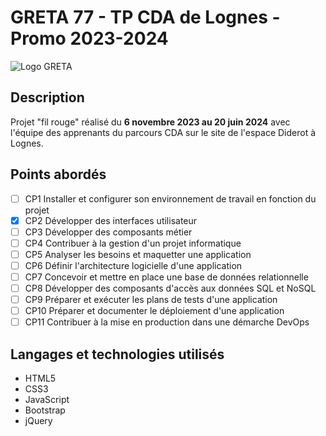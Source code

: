 # GRETA 77 - TP CDA de Lognes - Promo 2023-2024

![Logo GRETA](https://www.forpro-creteil.org/images/greta77.png)

## Description
Projet "fil rouge" réalisé du **6 novembre 2023 au 20 juin 2024** avec l'équipe des apprenants du parcours CDA sur le site de l'espace Diderot à Lognes.

## Points abordés
- [ ] CP1 Installer et configurer son environnement de travail en fonction du projet
- [x] CP2 Développer des interfaces utilisateur
- [ ] CP3 Développer des composants métier
- [ ] CP4 Contribuer à la gestion d'un projet informatique
- [ ] CP5 Analyser les besoins et maquetter une application
- [ ] CP6 Définir l'architecture logicielle d'une application
- [ ] CP7 Concevoir et mettre en place une base de données relationnelle
- [ ] CP8 Développer des composants d'accès aux données SQL et NoSQL
- [ ] CP9 Préparer et exécuter les plans de tests d'une application
- [ ] CP10 Préparer et documenter le déploiement d'une application
- [ ] CP11 Contribuer à la mise en production dans une démarche DevOps

## Langages et technologies utilisés
+ HTML5
+ CSS3
+ JavaScript
+ Bootstrap
+ jQuery